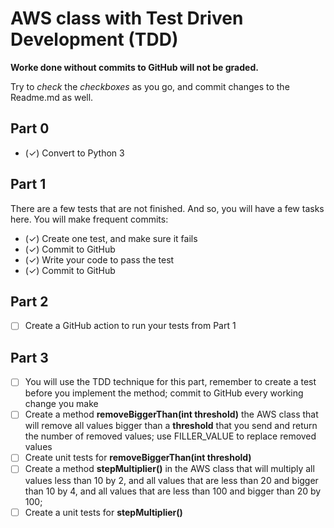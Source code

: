 # AWS class with Test Driven Development (TDD)
**Worke done without commits to GitHub will not be graded.**

Try to *check* the *checkboxes* as you go, and commit changes to the Readme.md as well.
## Part 0
* (✓) Convert to Python 3

## Part 1
There are a few tests that are not finished. And so, you will have a few tasks here.
You will make frequent commits:
* (✓) Create one test, and make sure it fails
* (✓) Commit to GitHub
* (✓) Write your code to pass the test
* (✓) Commit to GitHub
## Part 2
* [ ] Create a GitHub action to run your tests from Part 1
## Part 3 
* [ ] You will use the TDD technique for this part, remember to create a test before you implement the method; commit to GitHub every working change you make
* [ ] Create a method **removeBiggerThan(int threshold)** the AWS class that will remove all values bigger than a **threshold** that you send and return the number of removed values; use FILLER_VALUE to replace removed values
* [ ] Create unit tests for **removeBiggerThan(int threshold)**
* [ ] Create a method **stepMultiplier()** in the AWS class that will multiply all values less than 10 by 2, and all values that are less than 20 and bigger than 10 by 4, and all values that are less than 100 and bigger than 20 by 100;
* [ ] Create a unit tests for **stepMultiplier()**
